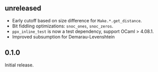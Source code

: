 ## unreleased
- Early cutoff based on size difference for `Make.*.get_distance`.
- Bit fiddling optimizations: `snoc_ones`, `snoc_zeros`.
- `ppx_inline_test` is now a test dependency, support OCaml > 4.08.1.
- Improved subsumption for Demarau-Levenshtein

## 0.1.0

Initial release.
